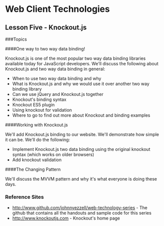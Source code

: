 Web Client Technologies
=======================

Lesson Five - Knockout.js
----------------

###Topics

####One way to two way data binding!

Knockout.js is one of the most popular two way data binding libraries available today for JavaScript developers.  We'll discuss the following about Knockout.js and two way data binding in general:

- When to use two way data binding and why
- What is Knockout.js and why we would use it over another two way binding library
- Can we use jQuery and Knockout.js together
- Knockout's binding syntax
- Knockout ES5 plugin
- Using knockout for validation
- Where to go to find out more about Knockout and binding examples

####Working with Knockout.js

We'll add Knockout.js binding to our website.  We'll demonstrate how simple it can be.  We'll do the following:

- Implement Knockout.js two data binding using the original knockout syntax (which works on older browsers)
- Add knockout validation

####The Changing Pattern

We'll discuss the MVVM pattern and why it's what everyone is doing these days.

### Reference Sites

- http://www.github.com/johnnyezzell/web-technology-series - The github that contains all the handouts and sample code for this series
- http://www.knockoutjs.com - Knockout's home page
